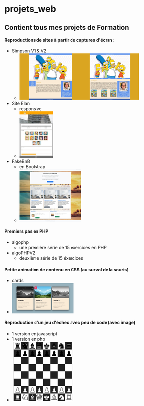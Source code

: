 # projets_web
## Contient tous mes projets de Formation


#### Reproductions de sites à partir de captures d'écran : 
  - Simpson V1 & V2
    - <img src="https://github.com/Cirec-Coder/projets_web/blob/master/simpsons/Simpsons%20V1/capture.jpeg"  width="auto" height="150" /><img src="https://github.com/Cirec-Coder/projets_web/blob/master/simpsons/Simpsons%20V2/capture.jpeg"  width="auto" height="150" />
  - Site Elan
    - responsive
    - <img src="https://github.com/Cirec-Coder/projets_web/blob/master/Site%20Elan/capture.jpeg"  width="auto" height="150" />    
  - FakeBnB
    - en Bootstrap
    - <img src="https://github.com/Cirec-Coder/projets_web/blob/master/FakeBNB/capture.jpeg"  width="200" height="auto" />



#### Premiers pas en PHP
  - algophp
    - une première série de 15 éxercices en PHP
  - algoPHPV2
    - deuxième série de 15 éxercices 
    
    
    
#### Petite animation de contenu en CSS (au survol de la souris)
  - cards
  - <img src="https://github.com/Cirec-Coder/projets_web/blob/master/cards/capture.jpg"  width="200" height="auto" />
    
    
    
#### Reproduction d'un jeu d'échec avec peu de code (avec image)
  - 1 version en javascript
  - 1 version en php
  - <img src="https://github.com/Cirec-Coder/projets_web/blob/master/echec/capture.jpg"  width="200" height="auto" />
